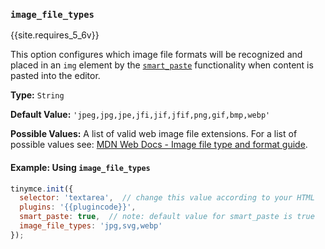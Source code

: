 ### `image_file_types`

{{site.requires_5_6v}}

This option configures which image file formats will be recognized and placed in an `img` element by the [`smart_paste`](#smart_paste) functionality when content is pasted into the editor.

**Type:** `String`

**Default Value:** `'jpeg,jpg,jpe,jfi,jif,jfif,png,gif,bmp,webp'`

**Possible Values:** A list of valid web image file extensions. For a list of possible values see: [MDN Web Docs - Image file type and format guide](https://developer.mozilla.org/en-US/docs/Web/Media/Formats/Image_types).

#### Example: Using `image_file_types`

```js
tinymce.init({
  selector: 'textarea',  // change this value according to your HTML
  plugins: '{{plugincode}}',
  smart_paste: true,  // note: default value for smart_paste is true
  image_file_types: 'jpg,svg,webp'
});
```
